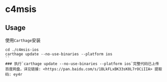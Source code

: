 # c4msis
## Usage
使用`Carthage`安装
```shell 
cd ./c4msis-ios
carthage update --no-use-binaries --platform ios
``
### 执行`carthage update --no-use-binaries --platform ios`完整代码已上传百度网盘，详见链接: <https://pan.baidu.com/s/1BLkFLxBK33sK0L7rOCiIIA> 提取码: ey4r